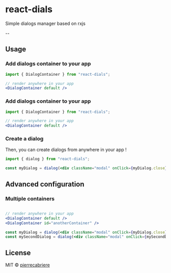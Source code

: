 # react-dials

Simple dialogs manager based on rxjs

--

## Usage

### Add dialogs container to your app

```jsx
import { DialogContainer } from "react-dials";

// render anywhere in your app
<DialogContainer default />
```

### Add dialogs container to your app

```jsx
import { DialogContainer } from "react-dials";

// render anywhere in your app
<DialogContainer default />
```

### Create a dialog

Then, you can create dialogs from anywhere in your app !

```jsx
import { dialog } from "react-dials";

const myDialog = dialog(<div className="modal" onClick={myDialog.close}>Hello world !</div>);
```

## Advanced configuration

### Multiple containers

```jsx

// render anywhere in your app
<DialogContainer default />
<DialogContainer id="anotherContainer" />

const myDialog = dialog(<div className="modal" onClick={myDialog.close}>Hello world !</div>); // will render in the default container
const mySecondDialog = dialog(<div className="modal" onClick={mySecondDialog.close}>Hello world !</div>, { container: "anotherContainer" }); // will render in the second container
```

## License

MIT © [pierrecabriere](https://github.com/pierrecabriere)
